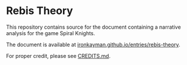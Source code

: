 # Rebis Theory

This repository contains source for the document containing a narrative analysis for the game Spiral Knights.

The document is available at [ironkayman.github.io/entries/rebis-theory](https://ironkayman.github.io/entries/rebis-theory).

For proper credit, please see [CREDITS.md](https://github.com/ironkayman/RebisTheory/blob/master/CREDITS.md).
